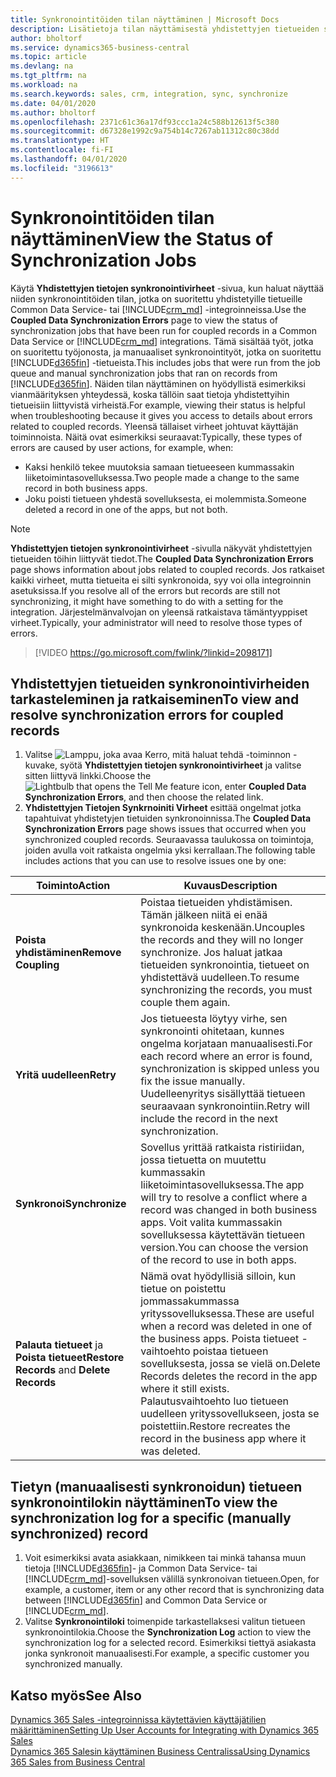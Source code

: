 ```yaml
---
title: Synkronointitöiden tilan näyttäminen | Microsoft Docs
description: Lisätietoja tilan näyttämisestä yhdistettyjen tietueiden synkronoinnin jälkeen.
author: bholtorf
ms.service: dynamics365-business-central
ms.topic: article
ms.devlang: na
ms.tgt_pltfrm: na
ms.workload: na
ms.search.keywords: sales, crm, integration, sync, synchronize
ms.date: 04/01/2020
ms.author: bholtorf
ms.openlocfilehash: 2371c61c36a17df93ccc1a24c588b12613f5c380
ms.sourcegitcommit: d67328e1992c9a754b14c7267ab11312c80c38dd
ms.translationtype: HT
ms.contentlocale: fi-FI
ms.lasthandoff: 04/01/2020
ms.locfileid: "3196613"
---
```

# <a name="view-the-status-of-synchronization-jobs"></a><span data-ttu-id="72b72-103">Synkronointitöiden tilan näyttäminen</span><span class="sxs-lookup"><span data-stu-id="72b72-103">View the Status of Synchronization Jobs</span></span>
<span data-ttu-id="72b72-104">Käytä **Yhdistettyjen tietojen synkronointivirheet** -sivua, kun haluat näyttää niiden synkronointitöiden tilan, jotka on suoritettu yhdistetyille tietueille Common Data Service- tai [!INCLUDE[crm_md](includes/crm_md.md)] -integroinneissa.</span><span class="sxs-lookup"><span data-stu-id="72b72-104">Use the **Coupled Data Synchronization Errors** page to view the status of synchronization jobs that have been run for coupled records in a Common Data Service or [!INCLUDE[crm_md](includes/crm_md.md)] integrations.</span></span> <span data-ttu-id="72b72-105">Tämä sisältää työt, jotka on suoritettu työjonosta, ja manuaaliset synkronointityöt, jotka on suoritettu [!INCLUDE[d365fin](includes/d365fin_md.md)] -tietueista.</span><span class="sxs-lookup"><span data-stu-id="72b72-105">This includes jobs that were run from the job queue and manual synchronization jobs that ran on records from [!INCLUDE[d365fin](includes/d365fin_md.md)].</span></span> <span data-ttu-id="72b72-106">Näiden tilan näyttäminen on hyödyllistä esimerkiksi vianmäärityksen yhteydessä, koska tällöin saat tietoja yhdistettyihin tietueisiin liittyvistä virheistä.</span><span class="sxs-lookup"><span data-stu-id="72b72-106">For example, viewing their status is helpful when troubleshooting because it gives you access to details about errors related to coupled records.</span></span> <span data-ttu-id="72b72-107">Yleensä tällaiset virheet johtuvat käyttäjän toiminnoista. Näitä ovat esimerkiksi seuraavat:</span><span class="sxs-lookup"><span data-stu-id="72b72-107">Typically, these types of errors are caused by user actions, for example, when:</span></span>  

* <span data-ttu-id="72b72-108">Kaksi henkilö tekee muutoksia samaan tietueeseen kummassakin liiketoimintasovelluksessa.</span><span class="sxs-lookup"><span data-stu-id="72b72-108">Two people made a change to the same record in both business apps.</span></span>
* <span data-ttu-id="72b72-109">Joku poisti tietueen yhdestä sovelluksesta, ei molemmista.</span><span class="sxs-lookup"><span data-stu-id="72b72-109">Someone deleted a record in one of the apps, but not both.</span></span>

> [!Note]
> <span data-ttu-id="72b72-110">**Yhdistettyjen tietojen synkronointivirheet** -sivulla näkyvät yhdistettyjen tietueiden töihin liittyvät tiedot.</span><span class="sxs-lookup"><span data-stu-id="72b72-110">The **Coupled Data Synchronization Errors** page shows information about jobs related to coupled records.</span></span> <span data-ttu-id="72b72-111">Jos ratkaiset kaikki virheet, mutta tietueita ei silti synkronoida, syy voi olla integroinnin asetuksissa.</span><span class="sxs-lookup"><span data-stu-id="72b72-111">If you resolve all of the errors but records are still not synchronizing, it might have something to do with a setting for the integration.</span></span> <span data-ttu-id="72b72-112">Järjestelmänvalvojan on yleensä ratkaistava tämäntyyppiset virheet.</span><span class="sxs-lookup"><span data-stu-id="72b72-112">Typically, your administrator will need to resolve those types of errors.</span></span>   

> [!VIDEO https://go.microsoft.com/fwlink/?linkid=2098171]

## <a name="to-view-and-resolve-synchronization-errors-for-coupled-records"></a><span data-ttu-id="72b72-113">Yhdistettyjen tietueiden synkronointivirheiden tarkasteleminen ja ratkaiseminen</span><span class="sxs-lookup"><span data-stu-id="72b72-113">To view and resolve synchronization errors for coupled records</span></span>
1. <span data-ttu-id="72b72-114">Valitse ![Lamppu, joka avaa Kerro, mitä haluat tehdä -toiminnon](media/ui-search/search_small.png "Kerro, mitä haluat tehdä") -kuvake, syötä **Yhdistettyjen tietojen synkronointivirheet** ja valitse sitten liittyvä linkki.</span><span class="sxs-lookup"><span data-stu-id="72b72-114">Choose the ![Lightbulb that opens the Tell Me feature](media/ui-search/search_small.png "Tell me what you want to do") icon, enter **Coupled Data Synchronization Errors**, and then choose the related link.</span></span>
2. <span data-ttu-id="72b72-115">**Yhdistettyjen Tietojen Synkrnoiniti Virheet** esittää ongelmat jotka tapahtuivat yhdistetyjen tietuiden synkronoinnissa.</span><span class="sxs-lookup"><span data-stu-id="72b72-115">The **Coupled Data Synchronization Errors** page shows issues that occurred when you synchronized coupled records.</span></span> <span data-ttu-id="72b72-116">Seuraavassa taulukossa on toimintoja, joiden avulla voit ratkaista ongelmia yksi kerrallaan.</span><span class="sxs-lookup"><span data-stu-id="72b72-116">The following table includes actions that you can use to resolve issues one by one:</span></span>

|<span data-ttu-id="72b72-117">Toiminto</span><span class="sxs-lookup"><span data-stu-id="72b72-117">Action</span></span>|<span data-ttu-id="72b72-118">Kuvaus</span><span class="sxs-lookup"><span data-stu-id="72b72-118">Description</span></span>|
|----|----|
|<span data-ttu-id="72b72-119">**Poista yhdistäminen**</span><span class="sxs-lookup"><span data-stu-id="72b72-119">**Remove Coupling**</span></span>|<span data-ttu-id="72b72-120">Poistaa tietueiden yhdistämisen. Tämän jälkeen niitä ei enää synkronoida keskenään.</span><span class="sxs-lookup"><span data-stu-id="72b72-120">Uncouples the records and they will no longer synchronize.</span></span> <span data-ttu-id="72b72-121">Jos haluat jatkaa tietueiden synkronointia, tietueet on yhdistettävä uudelleen.</span><span class="sxs-lookup"><span data-stu-id="72b72-121">To resume synchronizing the records, you must couple them again.</span></span>|
|<span data-ttu-id="72b72-122">**Yritä uudelleen**</span><span class="sxs-lookup"><span data-stu-id="72b72-122">**Retry**</span></span>|<span data-ttu-id="72b72-123">Jos tietueesta löytyy virhe, sen synkronointi ohitetaan, kunnes ongelma korjataan manuaalisesti.</span><span class="sxs-lookup"><span data-stu-id="72b72-123">For each record where an error is found, synchronization is skipped unless you fix the issue manually.</span></span> <span data-ttu-id="72b72-124">Uudelleenyritys sisällyttää tietueen seuraavaan synkronointiin.</span><span class="sxs-lookup"><span data-stu-id="72b72-124">Retry will include the record in the next synchronization.</span></span>|
|<span data-ttu-id="72b72-125">**Synkronoi**</span><span class="sxs-lookup"><span data-stu-id="72b72-125">**Synchronize**</span></span>|<span data-ttu-id="72b72-126">Sovellus yrittää ratkaista ristiriidan, jossa tietuetta on muutettu kummassakin liiketoimintasovelluksessa.</span><span class="sxs-lookup"><span data-stu-id="72b72-126">The app will try to resolve a conflict where a record was changed in both business apps.</span></span> <span data-ttu-id="72b72-127">Voit valita kummassakin sovelluksessa käytettävän tietueen version.</span><span class="sxs-lookup"><span data-stu-id="72b72-127">You can choose the version of the record to use in both apps.</span></span>|
|<span data-ttu-id="72b72-128">**Palauta tietueet** ja **Poista tietueet**</span><span class="sxs-lookup"><span data-stu-id="72b72-128">**Restore Records** and **Delete Records**</span></span>|<span data-ttu-id="72b72-129">Nämä ovat hyödyllisiä silloin, kun tietue on poistettu jommassakummassa yrityssovelluksessa.</span><span class="sxs-lookup"><span data-stu-id="72b72-129">These are useful when a record was deleted in one of the business apps.</span></span> <span data-ttu-id="72b72-130">Poista tietueet -vaihtoehto poistaa tietueen sovelluksesta, jossa se vielä on.</span><span class="sxs-lookup"><span data-stu-id="72b72-130">Delete Records deletes the record in the app where it still exists.</span></span> <span data-ttu-id="72b72-131">Palautusvaihtoehto luo tietueen uudelleen yrityssovellukseen, josta se poistettiin.</span><span class="sxs-lookup"><span data-stu-id="72b72-131">Restore recreates the record in the business app where it was deleted.</span></span>|

## <a name="to-view-the-synchronization-log-for-a-specific-manually-synchronized-record"></a><span data-ttu-id="72b72-132">Tietyn (manuaalisesti synkronoidun) tietueen synkronointilokin näyttäminen</span><span class="sxs-lookup"><span data-stu-id="72b72-132">To view the synchronization log for a specific (manually synchronized) record</span></span>
1. <span data-ttu-id="72b72-133">Voit esimerkiksi avata asiakkaan, nimikkeen tai minkä tahansa muun tietoja [!INCLUDE[d365fin](includes/d365fin_md.md)]- ja Common Data Service- tai [!INCLUDE[crm_md](includes/crm_md.md)]-sovelluksen välillä synkronoivan tietueen.</span><span class="sxs-lookup"><span data-stu-id="72b72-133">Open, for example, a customer, item or any other record that is synchronizing data between [!INCLUDE[d365fin](includes/d365fin_md.md)] and Common Data Service or [!INCLUDE[crm_md](includes/crm_md.md)].</span></span>
2. <span data-ttu-id="72b72-134">Valitse **Synkronointiloki** toimenpide tarkastellaksesi valitun tietueen synkronointilokia.</span><span class="sxs-lookup"><span data-stu-id="72b72-134">Choose the **Synchronization Log** action to view the synchronization log for a selected record.</span></span> <span data-ttu-id="72b72-135">Esimerkiksi tiettyä asiakasta jonka synkronoit manuaalisesti.</span><span class="sxs-lookup"><span data-stu-id="72b72-135">For example, a specific customer you synchronized manually.</span></span>

## <a name="see-also"></a><span data-ttu-id="72b72-136">Katso myös</span><span class="sxs-lookup"><span data-stu-id="72b72-136">See Also</span></span>  
[<span data-ttu-id="72b72-137">Dynamics 365 Sales -integroinnissa käytettävien käyttäjätilien määrittäminen</span><span class="sxs-lookup"><span data-stu-id="72b72-137">Setting Up User Accounts for Integrating with Dynamics 365 Sales</span></span>](admin-setting-up-integration-with-dynamics-sales.md)  
[<span data-ttu-id="72b72-138">Dynamics 365 Salesin käyttäminen Business Centralissa</span><span class="sxs-lookup"><span data-stu-id="72b72-138">Using Dynamics 365 Sales from Business Central</span></span>](marketing-integrate-dynamicscrm.md)
